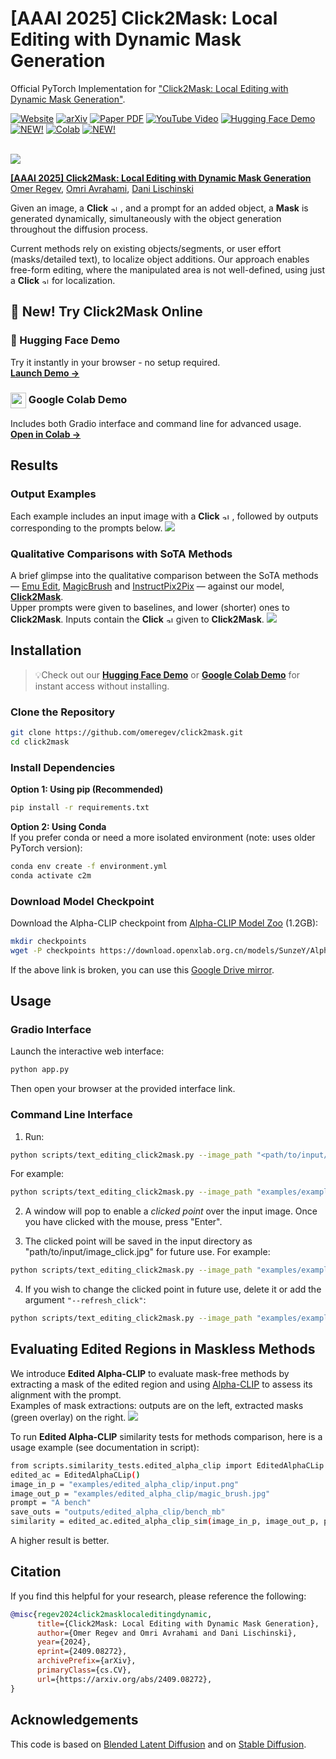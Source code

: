 # [AAAI 2025] Click2Mask: Local Editing with Dynamic Mask Generation

Official PyTorch Implementation for 
["Click2Mask: Local Editing with Dynamic Mask Generation"](https://omeregev.github.io/click2mask/).

[![Website](https://img.shields.io/badge/Website-blue?style=flat&logo=github)](https://omeregev.github.io/click2mask/)
[![arXiv](https://img.shields.io/badge/arXiv-2409.08272-b31b1b?style=flat&logo=arxiv)](https://arxiv.org/abs/2409.08272)
[![Paper PDF](https://img.shields.io/badge/Paper-PDF-red?style=flat&logo=adobe)](https://omeregev.github.io/click2mask/static/paper/Click2Mask.pdf)
[![YouTube Video](https://img.shields.io/badge/Video-YouTube-red?style=flat&logo=youtube)](https://youtu.be/A0ZEVTm9SLw?si=_coDIWRXa8Wo-2na)
[![Hugging Face Demo](https://img.shields.io/badge/🤗%20Hugging%20Face-Demo-yellow?style=flat)](https://huggingface.co/spaces/omeregev/click2mask)
[![NEW!](https://img.shields.io/badge/NEW!-brightgreen?style=flat)](https://huggingface.co/spaces/omeregev/click2mask)
[![Colab](https://img.shields.io/badge/Colab-Demo-orange?style=flat&logo=googlecolab)](https://colab.research.google.com/github/omeregev/click2mask/blob/main/demo.ipynb)
[![NEW!](https://img.shields.io/badge/NEW!-brightgreen?style=flat)](https://colab.research.google.com/github/omeregev/click2mask/blob/main/demo.ipynb)
<br><br>

<img src="imgs/teaser.gif"/>

<a href="https://omeregev.github.io/click2mask/">**[AAAI 2025] Click2Mask: Local Editing with Dynamic Mask Generation**</a>
<br>
<a href="https://www.linkedin.com/in/omeregev/">Omer Regev</a>,
<a href="https://omriavrahami.com/">Omri Avrahami</a>,
<a href="https://www.cs.huji.ac.il/~danix/">Dani Lischinski</a>

Given an image, a <span style="white-space: nowrap;">
    <b>Click</b> <img src="imgs/point.png" alt="alt text" width="10" style="margin-right: 2px;">
</span>, and a prompt for an added object, a **Mask** is generated dynamically, 
simultaneously with the object generation throughout the diffusion process.

Current methods rely on existing objects/segments, or user effort (masks/detailed text), 
to localize object additions. Our approach enables free-form editing, 
where the manipulated area is not well-defined, using just a  <span style="white-space: nowrap;">
    <b>Click</b> <img src="imgs/point.png" alt="alt text" width="10" style="margin-right: 2px;">
</span> for localization.

## 🚀 New! Try Click2Mask Online

### 🤗 Hugging Face Demo
Try it instantly in your browser - no setup required.  
[**Launch Demo →**](https://huggingface.co/spaces/omeregev/click2mask)

### <img src="https://colab.research.google.com/img/colab_favicon_256px.png" width="25" height="25" align="center"> Google Colab Demo
Includes both Gradio interface and command line for advanced usage.  
[**Open in Colab →**](https://colab.research.google.com/github/omeregev/click2mask/blob/main/demo.ipynb)

## Results

### Output Examples
Each example includes an input image with a <span style="white-space: nowrap;">
    <b>Click</b> <img src="imgs/point.png" alt="alt text" width="10" style="margin-right: 2px;">
</span>, 
followed by outputs corresponding to the prompts below.
<img src="imgs/results.jpg">

### Qualitative Comparisons with SoTA Methods
A brief glimpse into the qualitative comparison between the SoTA methods — 
[Emu Edit](https://emu-edit.metademolab.com),
[MagicBrush](https://osu-nlp-group.github.io/MagicBrush/)
and [InstructPix2Pix](https://timothybrooks.com/instruct-pix2pix)
— against our model, [**Click2Mask**](https://omeregev.github.io/click2mask/). 
<br>
Upper prompts were given to baselines, and lower (shorter) ones to **Click2Mask**.
Inputs contain the <span style="white-space: nowrap;">
    <b>Click</b> <img src="imgs/point.png" alt="alt text" width="10" style="margin-right: 2px;">
</span> given to **Click2Mask**.
<img src="imgs/compare.png">

## Installation

> 💡Check out our [**Hugging Face Demo**](https://huggingface.co/spaces/omeregev/click2mask) or [**Google Colab Demo**](https://colab.research.google.com/github/omeregev/click2mask/blob/main/demo.ipynb) for instant access without installing.

### Clone the Repository
```bash
git clone https://github.com/omeregev/click2mask.git
cd click2mask
```

### Install Dependencies
**Option 1: Using pip (Recommended)**
```bash
pip install -r requirements.txt
```

**Option 2: Using Conda**  
If you prefer conda or need a more isolated environment (note: uses older PyTorch version):
```bash
conda env create -f environment.yml
conda activate c2m
```

### Download Model Checkpoint
Download the Alpha-CLIP checkpoint from [Alpha-CLIP Model Zoo](https://github.com/SunzeY/AlphaCLIP/blob/main/model-zoo.md) (1.2GB):
```bash
mkdir checkpoints
wget -P checkpoints https://download.openxlab.org.cn/models/SunzeY/AlphaCLIP/weight/clip_l14_336_grit1m_fultune_8xe.pth
```

If the above link is broken, you can use this 
[Google Drive mirror](https://drive.google.com/file/d/1DeNbUv0lraDxJZItb7shTlvGW6z_Z9Si/view?usp=drive_link).

## Usage

### Gradio Interface
Launch the interactive web interface:
```bash
python app.py
```
Then open your browser at the provided interface link.

### Command Line Interface
1) Run:
```bash
python scripts/text_editing_click2mask.py --image_path "<path/to/input/image>" --prompt "<the prompt>" --output_dir "<path/to/output/directory>" 
```
For example:
```bash
python scripts/text_editing_click2mask.py --image_path "examples/example1/img1.jpg" --prompt "a sea monster" --output_dir "outputs" 
```
2) A window will pop to enable a _clicked point_ over the input image. Once you have clicked with the mouse, press "Enter".

3) The clicked point will be saved in the input directory as
<span style="white-space: nowrap;">"path/to/input/image_click.jpg"</span> for future use.
For example:
```bash
python scripts/text_editing_click2mask.py --image_path "examples/example2_existing_click/img2.jpg" --prompt "a sea monster" --output_dir "outputs" 
```

4) If you wish to change the clicked point in future use, delete it or add the argument <code>"--refresh_click"</code>:
```bash
python scripts/text_editing_click2mask.py --image_path "examples/example1/img1.jpg" --refresh_click --prompt "a sea monster" --output_dir "outputs" 
```

## Evaluating Edited Regions in Maskless Methods
We introduce **Edited Alpha-CLIP** to evaluate mask-free methods by extracting a mask of the edited region 
and using [Alpha-CLIP](https://aleafy.github.io/alpha-clip/) to assess its alignment with the prompt.
<br>
Examples of mask extractions: outputs are on the left, extracted masks (green overlay) on the right.
<img src="imgs/edited_alphaclip.png">

To run **Edited Alpha-CLIP** similarity tests for methods comparison, 
here is a usage example (see documentation in script):
```bash
from scripts.similarity_tests.edited_alpha_clip import EditedAlphaCLip
edited_ac = EditedAlphaCLip()
image_in_p = "examples/edited_alpha_clip/input.png"
image_out_p = "examples/edited_alpha_clip/magic_brush.jpg"
prompt = "A bench"
save_outs = "outputs/edited_alpha_clip/bench_mb"
similarity = edited_ac.edited_alpha_clip_sim(image_in_p, image_out_p, prompt, save_outs)
```
A higher result is better.

## Citation
If you find this helpful for your research, please reference the following:
```bibtex
@misc{regev2024click2masklocaleditingdynamic,
      title={Click2Mask: Local Editing with Dynamic Mask Generation}, 
      author={Omer Regev and Omri Avrahami and Dani Lischinski},
      year={2024},
      eprint={2409.08272},
      archivePrefix={arXiv},
      primaryClass={cs.CV},
      url={https://arxiv.org/abs/2409.08272}, 
}
```

## Acknowledgements
This code is based on 
[Blended Latent Diffusion](https://github.com/omriav/blended-latent-diffusion/tree/master) 
and on [Stable Diffusion](https://github.com/CompVis/stable-diffusion).